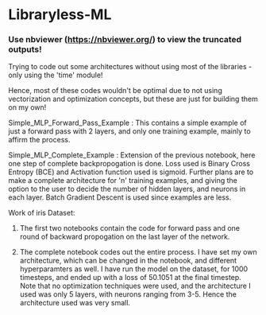 # Libraryless-ML

### Use nbviewer (https://nbviewer.org/) to view the truncated outputs! 


Trying to code out some architectures without using most of the libraries - only using the 'time' module!

Hence, most of these codes wouldn't be optimal due to not using vectorization and optimization concepts, but these are just for building them on my own!

Simple_MLP_Forward_Pass_Example :
This contains a simple example of just a forward pass with 2 layers, and only one training example, mainly to affirm the process.

Simple_MLP_Complete_Example : 
Extension of the previous notebook, here one step of complete backpropogation is done. Loss used is Binary Cross Entropy (BCE) and Activation function used is sigmoid. 
Further plans are to make a complete architecture for 'n' training examples, and giving the option to the user to decide the number of hidden layers, and neurons in each layer. Batch Gradient Descent is used since examples are less. 

Work of iris Dataset:

1) The first two notebooks contain the code for forward pass and one round of backward propogation on the last layer of the network.

2) The complete notebook codes out the entire process. I have set my own architecture, which can be changed in the notebook, and different hyperparamters as well.
   I have run the model on the dataset, for 1000 timesteps, and ended up with a loss of 50.1051 at the final timestep. Note that no optimization techniques    were used, and the architecture I used was only 5 layers, with neurons ranging from 3-5. Hence the architecture used was very small.
